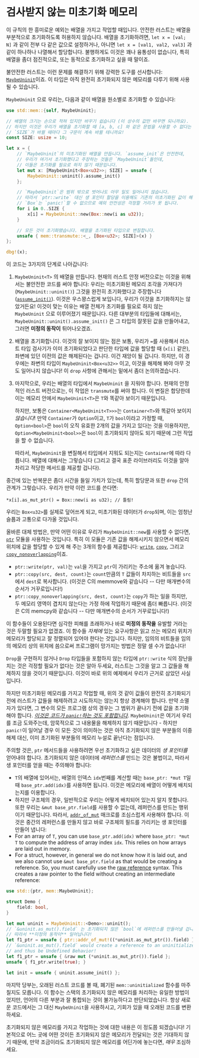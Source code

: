 # 검사받지 않는 미초기화 메모리

이 규칙의 한 흥미로운 예외는 배열을 가지고 작업할 때입니다. 안전한 러스트는 배열을 부분적으로 초기화하도록 허용하지 않습니다. 배열을 초기화하려면, `let x = [val; N]` 과 같이 전부 다 같은 값으로 설정하거나, 
아니면 `let x = [val1, val2, val3]` 과 같이 하나하나 나열해서 할당합니다. 불행하게도 이것은 꽤나 융통성이 없습니다, 특히 배열을 좀더 점진적으로, 또는 동적으로 초기화하고 싶을 때 말이죠.

불안전한 러스트는 이런 문제를 해결하기 위해 강력한 도구를 선사합니다: [`MaybeUninit`]이죠. 이 타입은 아직 완전히 초기화되지 않은 메모리를 다루기 위해 사용될 수 있습니다.

`MaybeUninit` 으로 우리는, 다음과 같이 배열을 원소별로 초기화할 수 있습니다:

```rust
use std::mem::{self, MaybeUninit};

// 배열의 크기는 손으로 적혀 있지만 바꾸기 쉽습니다 (이 상수의 값만 바꾸면 되니까요).
// 하지만 이것은 우리가 배열을 초기화할 때 [a, b, c] 와 같은 문법을 사용할 수 없다는 것을 말합니다,
// `SIZE`가 바뀔 때마다 그 구문이 계속 바뀔 테니까요!
const SIZE: usize = 10;

let x = {
    // `MaybeUninit`의 미초기화된 배열을 만듭니다. `assume_init`은 안전한데,
    // 우리가 여기서 초기화했다고 주장하는 것들은 `MaybeUninit`들인데,
    // 이들은 초기화를 필요로 하지 않기 때문입니다.
    let mut x: [MaybeUninit<Box<u32>>; SIZE] = unsafe {
        MaybeUninit::uninit().assume_init()
    };

    // `MaybeUninit`은 범위 밖으로 벗어나도 아무 일도 일어나지 않습니다.
    // 따라서 `ptr::write` 대신 생 포인터 할당을 이용해도 기존의 미초기화된 값이 해제되지 않습니다.
    // `Box`는 `panic!`할 수 없으므로 예외 안전성은 걱정할 거리가 못 됩니다.
    for i in 0..SIZE {
        x[i] = MaybeUninit::new(Box::new(i as u32));
    }

    // 모든 것이 초기화됐습니다. 배열을 초기화된 타입으로 변질합니다.
    unsafe { mem::transmute::<_, [Box<u32>; SIZE]>(x) }
};

dbg!(x);
```

이 코드는 3가지의 단계로 나아갑니다:

1. `MaybeUninit<T>` 의 배열을 만듭니다. 현재의 러스트 안정 버전으로는 이것을 위해서는 불안전한 코드를 써야 합니다: 우리는 미초기화된 메모리 조각을 가져다가 (`MaybeUninit::uninit()`) 그것을 완전히 초기화했다고 주장합니다 ([`assume_init()`][assume_init]). 이것은 우스꽝스럽게 보입니다, 우리가 이것을 초기화하지는 않았거든요! 이것이 맞는 이유는 배열 전체가 초기화를 필요로 하지 않는 `MaybeUninit` 으로 이루어졌기 때문입니다. 다른 대부분의 타입들에 대해서는, `MaybeUninit::uninit().assume_init()` 은 그 타입의 잘못된 값을 만들어내고, 그러면 **미정의 동작이** 튀어나오겠죠.

2. 배열을 초기화합니다. 이것의 잘 보이지 않는 점은 보통, 우리가 `=`를 사용해서 러스트 타입 검사기가 이미 초기화되었다고 판단한 타입에 값을 할당할 때 (`x[i]` 같은), 좌변에 있던 이전의 값은 해제된다는 겁니다. 이건 재앙이 될 겁니다. 하지만, 이 경우에는 좌변의 타입이 `MaybeUninit<Box<u32>>` 이고, 이것을 해제해 봐야 아무 것도 일어나지 않습니다! 이 `drop` 사항에 관해서는 밑에서 좀더 논의하겠습니다.

3. 마지막으로, 우리는 배열의 타입에서 `MaybeUninit` 을 지워야 합니다. 현재의 안정적인 러스트 버전으로는, 이 작업은 `transmute`를 써야 합니다. 이 변질은 합당한데 이는 메모리 안에서 `MaybeUninit<T>`은 `T`와 똑같아 보이기 때문입니다.


    하지만, 보통은 `Container<MaybeUninit<T>>>`는 `Container<T>`와 똑같아 보이지 *않습니다*! 만약 `Container`가 `Option`이고, `T`가 `bool`이라고 가정할 때,
   `Option<bool>`은 `bool`이 오직 유효한 2개의 값을 가지고 있다는 것을 이용하지만, `Option<MaybeUninit<bool>>`은 `bool`이 초기화되지 않아도 되기 때문에 그런 작업을 할 수 없습니다.

    따라서, `MaybeUninit`을 변질해서 타입에서 지워도 되는지는 `Container`에 따라 다릅니다. 배열에 대해서는 그렇습니다 (그리고 결국 표준 라이브러리도 이것을 알아차리고 적당한 메서드를 제공할 겁니다).

중간에 있는 반복문은 좀더 시간을 들일 가치가 있는데, 특히 할당문과 또한 `drop` 간의 관계가 그렇습니다. 우리가 만약 이런 코드를 쓴다면:

<!-- ignore: simplified code -->
```rust,ignore
*x[i].as_mut_ptr() = Box::new(i as u32); // 틀림!
```

우리는 `Box<u32>`를 실제로 덮어쓰게 되고, 미초기화된 데이터가 `drop`되며, 이는 엄청난 슬픔과 고통으로 다가올 것입니다.

올바른 대체 방법은, 만약 어떤 이유로 우리가 `MaybeUninit::new`를 사용할 수 없다면, [`ptr`] 모듈을 사용하는 것입니다. 
특히 이 모듈은 기존 값을 해제시키지 않으면서 메모리 위치에 값을 할당할 수 있게 해 주는 3개의 함수를 제공합니다: [`write`], [`copy`], 그리고 [`copy_nonoverlapping`]이죠.

* `ptr::write(ptr, val)`는 `val`을 가지고 `ptr`이 가리키는 주소에 옮겨 놓습니다.
* `ptr::copy(src, dest, count)`는 `count`만큼의 `T` 값들이 차지하는 비트들을 `src`에서 `dest`로 복사합니다. (이것은 C의 memmove와 같습니다 -- 다만 매개변수의 순서가 거꾸로입니다!)
* `ptr::copy_nonoverlapping(src, dest, count)`는 `copy`가 하는 일을 하지만, 두 메모리 영역이 겹치지 않는다는 가정 하에 작업하기 때문에 좀더 빠릅니다. (이것은 C의 memcpy와 같습니다 -- 다만 매개변수의 순서가 거꾸로입니다!)

이 함수들이 오용된다면 심각한 피해를 초래하거나 바로 **미정의 동작을** 유발할 거라는 것은 두말할 필요가 없겠죠. 이 함수들 *자체에* 있는 요구사항은 읽고 쓰는 메모리 위치가 메모리가 할당되고 잘 정렬되어 있어야 한다는 것입니다. 
하지만, 임의의 비트들을 임의의 메모리 상의 위치에 씀으로써 프로그램이 망가지는 방법은 정말 셀 수가 없습니다!

`Drop`을 구현하지 않거나 `Drop` 타입들을 포함하지 않는 타입에 `ptr::write` 식의 장난을 치는 것은 걱정할 필요가 없다는 것은 알아 두세요, 러스트는 그것을 알고 그 값들을 해제하지 않을 것이기 때문입니다. 
이것이 바로 위의 예제에서 우리가 근거로 삼았던 사실입니다.

하지만 미초기화된 메모리를 가지고 작업할 때, 위의 것 같이 값들이 완전히 초기화되기 전에 러스트가 값들을 해제하려고 시도하지는 않는지 항상 경계해야 합니다. 
만약 소멸자가 있다면, 그 변수의 모든 프로그램 상의 경우는 그 범위가 끝나기 전에 값을 초기화해야 합니다. *[이것은 코드가 `panic!`하는 것도 포함합니다](unwinding.html)*.
`MaybeUninit`은 여기서 우리를 조금 도와주는데, 암묵적으로 그 내용물을 해제하지 않기 때문입니다 - 
하지만 `panic!`이 일어날 경우 이 모든 것이 의미하는 것은 아직 초기화되지 않은 부분들의 이중 해제 대신, 이미 초기화된 부분들의 메모리 누설로 끝난다는 점입니다.

주의할 것은, `ptr` 메서드들을 사용하려면 우선 초기화하고 싶은 데이터의 *생 포인터를* 얻어내야 합니다. 초기화되지 않은 데이터에 *레퍼런스를* 만드는 것은 불법이고, 따라서 생 포인터를 얻을 때는 주의해야 합니다:

* `T`의 배열에 있어서는, 배열의 인덱스 `idx`번째를 계산할 때는 `base_ptr: *mut T`일 때 `base_ptr.add(idx)`를 사용하면 됩니다. 이것은 메모리에 배열이 어떻게 배치되는지를 이용합니다.
* 하지만 구조체의 경우, 일반적으로 우리는 어떻게 배치되어 있는지 알지 못합니다. 또한 우리는 `&mut base_ptr.field`를 사용할 수 없는데, 레퍼런스를 만드는 행위이기 때문입니다. 따라서, [`addr_of_mut`] 매크로를 조심스럽게 사용해야 합니다. 이것은 중간의 레퍼런스를 만들지 않고 바로 구조체의 필드를 가리키는 생 포인터를 만들어 냅니다:
* For an array of `T`, you can use `base_ptr.add(idx)` where `base_ptr: *mut T`
to compute the address of array index `idx`. This relies on
how arrays are laid out in memory.
* For a struct, however, in general we do not know how it is laid out, and we
also cannot use `&mut base_ptr.field` as that would be creating a
reference. So, you must carefully use the [raw reference][raw_reference] syntax. This creates
a raw pointer to the field without creating an intermediate reference:

```rust
use std::{ptr, mem::MaybeUninit};

struct Demo {
    field: bool,
}

let mut uninit = MaybeUninit::<Demo>::uninit();
// `&uninit.as_mut().field` 는 초기화되지 않은 `bool`에 레퍼런스를 만들어낼 겁니다,
// 따라서 **미정의 동작이** 일어납니다!
let f1_ptr = unsafe { ptr::addr_of_mut!((*uninit.as_mut_ptr()).field) };
// `&uninit.as_mut().field` would create a reference to an uninitialized `bool`,
// and thus be Undefined Behavior!
let f1_ptr = unsafe { &raw mut (*uninit.as_mut_ptr()).field };
unsafe { f1_ptr.write(true); }

let init = unsafe { uninit.assume_init() };
```

마지막 당부는, 오래된 러스트 코드를 볼 때, 폐기된 `mem::uninitialized` 함수를 마주칠지도 모릅니다. 이 함수는 스택의 초기화되지 않은 메모리를 처리하는 유일한 방법이었지만, 
언어의 다른 부분과 잘 통합되는 것이 불가능하다고 판단되었습니다. 항상 새로운 코드에서는 그 대신 `MaybeUninit`을 사용하시고, 기회가 있을 때 오래된 코드를 변환하세요.

초기화되지 않은 메모리를 가지고 작업하는 것에 대한 내용은 이 정도쯤 되겠습니다! 기본적으로 어느 곳에 어떤 것이든 초기화되지 않은 메모리가 전달되는 것은 기대하지 않기 때문에, 
만약 조금이라도 초기화되지 않은 메모리를 어딘가에 놓는다면, *매우* 조심하세요.

[`MaybeUninit`]: https://doc.rust-lang.org/core/mem/union.MaybeUninit.html
[assume_init]: https://doc.rust-lang.org/core/mem/union.MaybeUninit.html#method.assume_init
[`ptr`]: https://doc.rust-lang.org/core/ptr/index.html
[`addr_of_mut`]: https://doc.rust-lang.org/core/ptr/macro.addr_of_mut.html
[`write`]: https://doc.rust-lang.org/core/ptr/fn.write.html
[`copy`]: https://doc.rust-lang.org/std/ptr/fn.copy.html
[`copy_nonoverlapping`]: https://doc.rust-lang.org/std/ptr/fn.copy_nonoverlapping.html
[`MaybeUninit`]: ../core/mem/union.MaybeUninit.html
[assume_init]: ../core/mem/union.MaybeUninit.html#method.assume_init
[`ptr`]: ../core/ptr/index.html
[raw_reference]: ../reference/types/pointer.html#r-type.pointer.raw.constructor
[`write`]: ../core/ptr/fn.write.html
[`copy`]: ../std/ptr/fn.copy.html
[`copy_nonoverlapping`]: ../std/ptr/fn.copy_nonoverlapping.html

